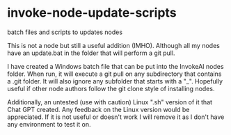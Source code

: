 # invoke-node-update-scripts
batch files and scripts to updates nodes


This is not a node but still a useful addition (IMHO). Although all my nodes have an update.bat in the folder that will perform a git pull. 

I have created a Windows batch file that can be put into the InvokeAI nodes folder.  When run, it will execute a git pull on any subdirectory that contains a .git folder. It will also ignore any subfolder that starts with a "_".   Hopefully useful if other node authors follow the git clone style of installing nodes.

Additionally, an untested (use with caution) Linux ".sh" version of it that Chat GPT created.  Any feedback on the Linux version would be appreciated.  If it is not useful or doesn't work I will remove it as I don't have any environment to test it on.
